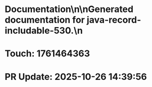 # Documentation\n\nGenerated documentation for java-record-includable-530.\n

# Touch: 1761464363

# PR Update: 2025-10-26 14:39:56
